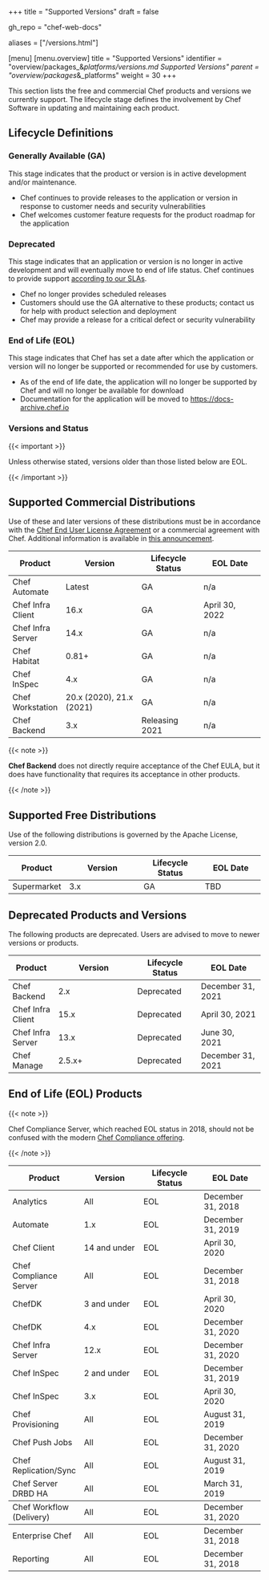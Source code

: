 +++
title = "Supported Versions"
draft = false

gh_repo = "chef-web-docs"

aliases = ["/versions.html"]

[menu]
  [menu.overview]
    title = "Supported Versions"
    identifier = "overview/packages_&_platforms/versions.md Supported Versions"
    parent = "overview/packages_&_platforms"
    weight = 30
+++

This section lists the free and commercial Chef products and versions we
currently support. The lifecycle stage defines the involvement by Chef
Software in updating and maintaining each product.

## Lifecycle Definitions

### Generally Available (GA)

This stage indicates that the product or version is in active
development and/or maintenance.

- Chef continues to provide releases to the application or version in response to customer needs and security vulnerabilities
- Chef welcomes customer feature requests for the product roadmap for the application

### Deprecated

This stage indicates that an application or version is no longer in
active development and will eventually move to end of life status. Chef
continues to provide support [according to our
SLAs](https://www.chef.io/service-level-agreement/).

- Chef no longer provides scheduled releases
- Customers should use the GA alternative to these products; contact us for help with product selection and deployment
- Chef may provide a release for a critical defect or security vulnerability

### End of Life (EOL)

This stage indicates that Chef has set a date after which the
application or version will no longer be supported or recommended for
use by customers.

- As of the end of life date, the application will no longer be supported by Chef and will no longer be available for download
- Documentation for the application will be moved to <https://docs-archive.chef.io>

### Versions and Status

{{< important >}}

Unless otherwise stated, versions older than those listed below are EOL.

{{< /important >}}

## Supported Commercial Distributions

Use of these and later versions of these distributions must be in
accordance with the [Chef End User License
Agreement](https://www.chef.io/end-user-license-agreement/) or a
commercial agreement with Chef. Additional information is available in
[this
announcement](https://blog.chef.io/2019/04/02/chef-software-announces-the-enterprise-automation-stack/).

<table>
<colgroup>
<col style="width: 18%" />
<col style="width: 31%" />
<col style="width: 25%" />
<col style="width: 25%" />
</colgroup>
<thead>
<tr class="header">
<th>Product</th>
<th>Version</th>
<th>Lifecycle Status</th>
<th>EOL Date</th>
</tr>
</thead>
<tbody>
<tr class="odd">
<td>Chef Automate</td>
<td>Latest</td>
<td>GA</td>
<td>n/a</td>
</tr>
<tr class="even">
<td>Chef Infra Client</td>
<td>16.x</td>
<td>GA</td>
<td>April 30, 2022</td>
</tr>
<tr class="even">
<td>Chef Infra Server</td>
<td>14.x</td>
<td>GA</td>
<td>n/a</td>
</tr>
<tr class="odd">
<td>Chef Habitat</td>
<td>0.81+</td>
<td>GA</td>
<td>n/a</td>
</tr>
<tr class="even">
<td>Chef InSpec</td>
<td>4.x</td>
<td>GA</td>
<td>n/a</td>
</tr>
<tr class="odd">
<td>Chef Workstation</td>
<td>20.x (2020), 21.x (2021)</td>
<td>GA</td>
<td>n/a</td>
</tr>
<tr class="even">
<td>Chef Backend</td>
<td>3.x</td>
<td>Releasing 2021</td>
<td>n/a</td>
</tr>
</tbody>
</table>

{{< note >}}

**Chef Backend** does not directly require acceptance of the Chef
EULA, but it does have functionality that requires its acceptance in other
products.

{{< /note >}}

## Supported Free Distributions

Use of the following distributions is governed by the Apache License,
version 2.0.

<table>
<colgroup>
<col style="width: 18%" />
<col style="width: 31%" />
<col style="width: 25%" />
<col style="width: 25%" />
</colgroup>
<thead>
<tr class="header">
<th>Product</th>
<th>Version</th>
<th>Lifecycle Status</th>
<th>EOL Date</th>
</tr>
</thead>
<tbody>
<tr class="even">
<td>Supermarket</td>
<td>3.x</td>
<td>GA</td>
<td>TBD</td>
</tr>
</tbody>
</table>

## Deprecated Products and Versions

The following products are deprecated. Users are advised to move to
newer versions or products.

<table>
<colgroup>
<col style="width: 18%" />
<col style="width: 31%" />
<col style="width: 25%" />
<col style="width: 25%" />
</colgroup>
<thead>
<tr class="header">
<th>Product</th>
<th>Version</th>
<th>Lifecycle Status</th>
<th>EOL Date</th>
</tr>
</thead>
<tbody>
<tr class="odd">
<td>Chef Backend</td>
<td>2.x</td>
<td>Deprecated</td>
<td>December 31, 2021</td>
</tr>
<tr class="even">
<td>Chef Infra Client</td>
<td>15.x</td>
<td>Deprecated</td>
<td>April 30, 2021</td>
</tr>
<tr class="odd">
<td>Chef Infra Server</td>
<td>13.x</td>
<td>Deprecated</td>
<td>June 30, 2021</td>
</tr>
<tr class="even">
<td>Chef Manage</td>
<td>2.5.x+</td>
<td>Deprecated</td>
<td>December 31, 2021</td>
</tr>
</tbody>
</table>

## End of Life (EOL) Products

{{< note >}}

Chef Compliance Server, which reached EOL status in 2018, should not be
confused with the modern [Chef Compliance offering](/compliance/).

{{< /note >}}

<table>
<colgroup>
<col style="width: 25%" />
<col style="width: 25%" />
<col style="width: 25%" />
<col style="width: 25%" />
</colgroup>
<thead>
<tr class="header">
<th>Product</th>
<th>Version</th>
<th>Lifecycle Status</th>
<th>EOL Date</th>
</tr>
</thead>
<tbody>
<tr class="odd">
<td>Analytics</td>
<td>All</td>
<td>EOL</td>
<td>December 31, 2018</td>
</tr>
<tr class="even">
<td>Automate</td>
<td>1.x</td>
<td>EOL</td>
<td>December 31, 2019</td>
</tr>
<tr class="odd">
<td>Chef Client</td>
<td>14 and under</td>
<td>EOL</td>
<td>April 30, 2020</td>
</tr>
<tr class="even">
<td>Chef Compliance Server</td>
<td>All</td>
<td>EOL</td>
<td>December 31, 2018</td>
</tr>
<tr class="odd">
<td>ChefDK</td>
<td>3 and under</td>
<td>EOL</td>
<td>April 30, 2020</td>
</tr>
<tr class="even">
<td>ChefDK</td>
<td>4.x</td>
<td>EOL</td>
<td>December 31, 2020</td>
</tr>
<tr class="odd">
<td>Chef Infra Server</td>
<td>12.x</td>
<td>EOL</td>
<td>December 31, 2020</td>
</tr>
<tr class="even">
<td>Chef InSpec</td>
<td>2 and under</td>
<td>EOL</td>
<td>December 31, 2019</td>
</tr>
<tr class="odd">
<td>Chef InSpec</td>
<td>3.x</td>
<td>EOL</td>
<td>April 30, 2020</td>
</tr>
<tr class="odd">
<td>Chef Provisioning</td>
<td>All</td>
<td>EOL</td>
<td>August 31, 2019</td>
</tr>
<tr class="even">
<td>Chef Push Jobs</td>
<td>All</td>
<td>EOL</td>
<td>December 31, 2020</td>
</tr>
<tr class="odd">
<td>Chef Replication/Sync</td>
<td>All</td>
<td>EOL</td>
<td>August 31, 2019</td>
</tr>
<tr class="even">
<td>Chef Server DRBD HA</td>
<td>All</td>
<td>EOL</td>
<td>March 31, 2019</td>
</tr>
</tbody>
<tr class="odd">
<td>Chef Workflow (Delivery)</td>
<td>All</td>
<td>EOL</td>
<td>December 31, 2020</td>
</tr>
</tbody>
<tr class="even">
<td>Enterprise Chef</td>
<td>All</td>
<td>EOL</td>
<td>December 31, 2018</td>
</tr>
<tr class="odd">
<td>Reporting</td>
<td>All</td>
<td>EOL</td>
<td>December 31, 2018</td>
</tr>

</table>
